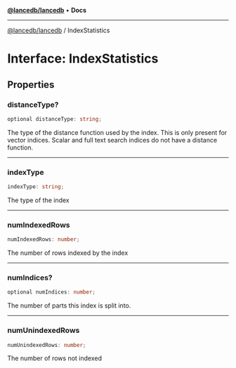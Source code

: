 [**@lancedb/lancedb**](../README.md) • **Docs**

***

[@lancedb/lancedb](../README.md) / IndexStatistics

# Interface: IndexStatistics

## Properties

### distanceType?

```ts
optional distanceType: string;
```

The type of the distance function used by the index. This is only
present for vector indices. Scalar and full text search indices do
not have a distance function.

***

### indexType

```ts
indexType: string;
```

The type of the index

***

### numIndexedRows

```ts
numIndexedRows: number;
```

The number of rows indexed by the index

***

### numIndices?

```ts
optional numIndices: number;
```

The number of parts this index is split into.

***

### numUnindexedRows

```ts
numUnindexedRows: number;
```

The number of rows not indexed
